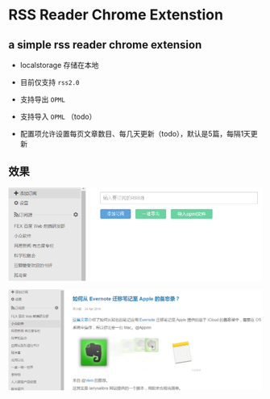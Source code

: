 RSS Reader Chrome Extenstion
=====

## a simple rss reader chrome extension

- localstorage 存储在本地

- 目前仅支持 `rss2.0`

- 支持导出 `OPML`

- 支持导入 `OPML` （todo）

- 配置项允许设置每页文章数目、每几天更新（todo），默认是5篇，每隔1天更新

## 效果

![](./src/assets/images/screenshot.png)

![](./src/assets/images/screenshot-1.png)
